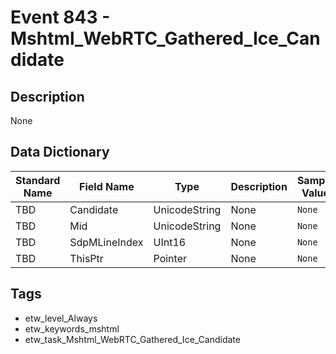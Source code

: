 # Event 843 - Mshtml_WebRTC_Gathered_Ice_Candidate

## Description
None

## Data Dictionary
|Standard Name|Field Name|Type|Description|Sample Value|
|---|---|---|---|---|
|TBD|Candidate|UnicodeString|None|`None`|
|TBD|Mid|UnicodeString|None|`None`|
|TBD|SdpMLineIndex|UInt16|None|`None`|
|TBD|ThisPtr|Pointer|None|`None`|

## Tags
* etw_level_Always
* etw_keywords_mshtml
* etw_task_Mshtml_WebRTC_Gathered_Ice_Candidate